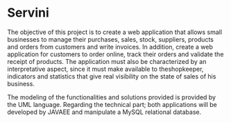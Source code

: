 # Servini
The objective of this project is to create a web application that allows small businesses to manage their purchases,
sales, stock, suppliers, products and orders from customers and write invoices.
In addition, create a web application for customers to order online, track their orders and validate 
the receipt of products.
The application must also be characterized by an interpretative aspect, 
since it must make available to theshopkeeper, indicators and statistics that give real visibility on the state of sales of his business.

The modeling of the functionalities and solutions provided is provided by the UML language. 
Regarding the technical part; both applications will be developed by JAVAEE and manipulate a MySQL relational database.
